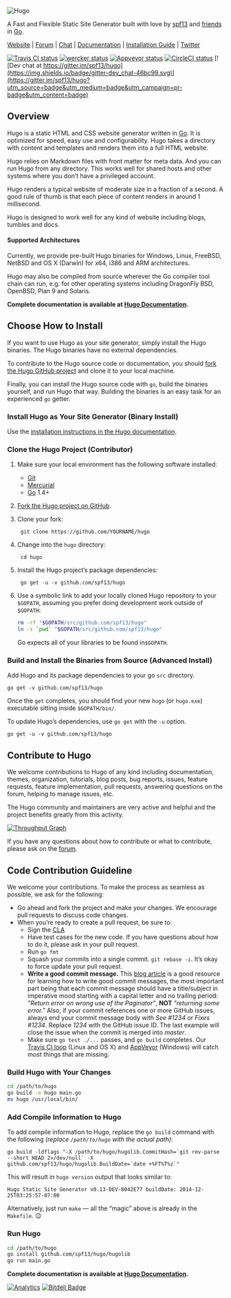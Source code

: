 ![Hugo](https://raw.githubusercontent.com/spf13/hugo/master/docs/static/img/hugo-logo.png)

A Fast and Flexible Static Site Generator built with love by [spf13](http://spf13.com/) and [friends](https://github.com/spf13/hugo/graphs/contributors) in [Go][].

[Website](http://gohugo.io) |
[Forum](http://discuss.gohugo.io) |
[Chat](https://gitter.im/spf13/hugo) |
[Documentation](http://gohugo.io/overview/introduction/) |
[Installation Guide](http://gohugo.io/overview/installing/) |
[Twitter](http://twitter.com/spf13)

[![Travis CI status](https://api.travis-ci.org/spf13/hugo.svg?branch=master "Travis CI status")](https://travis-ci.org/spf13/hugo)
[![wercker status](https://app.wercker.com/status/1a0de7d703ce3b80527f00f675e1eb32/m/master "wercker status")](https://app.wercker.com/project/bykey/1a0de7d703ce3b80527f00f675e1eb32)
[![Appveyor status](https://ci.appveyor.com/api/projects/status/n2mo912b8s2505e8/branch/master?svg=true "Appveyor status")](https://ci.appveyor.com/project/spf13/hugo/branch/master)
[![CircleCI status](https://circleci.com/gh/spf13/hugo.png?circle-token=:circle-token "CircleCI status")](https://circleci.com/gh/spf13/hugo)
[![Dev chat at https://gitter.im/spf13/hugo](https://img.shields.io/badge/gitter-dev_chat-46bc99.svg)](https://gitter.im/spf13/hugo?utm_source=badge&utm_medium=badge&utm_campaign=pr-badge&utm_content=badge)

## Overview

Hugo is a static HTML and CSS website generator written in [Go][].
It is optimized for speed, easy use and configurability.
Hugo takes a directory with content and templates and renders them into a full HTML website.

Hugo relies on Markdown files with front matter for meta data.
And you can run Hugo from any directory.
This works well for shared hosts and other systems where you don’t have a privileged account.

Hugo renders a typical website of moderate size in a fraction of a second.
A good rule of thumb is that each piece of content renders in around 1 millisecond.

Hugo is designed to work well for any kind of website including blogs, tumbles and docs.

#### Supported Architectures

Currently, we provide pre-built Hugo binaries for Windows, Linux, FreeBSD, NetBSD and OS&nbsp;X (Darwin) for x64, i386 and ARM architectures.

Hugo may also be compiled from source wherever the Go compiler tool chain can run, e.g. for other operating systems including DragonFly BSD, OpenBSD, Plan&nbsp;9 and Solaris.

**Complete documentation is available at [Hugo Documentation][].**

## Choose How to Install

If you want to use Hugo as your site generator, simply install the Hugo binaries.
The Hugo binaries have no external dependencies.

To contribute to the Hugo source code or documentation, you should [fork the Hugo GitHub project](https://github.com/spf13/hugo#fork-destination-box) and clone it to your local machine.

Finally, you can install the Hugo source code with `go`, build the binaries yourself, and run Hugo that way.
Building the binaries is an easy task for an experienced `go` getter.

### Install Hugo as Your Site Generator (Binary Install)

Use the [installation instructions in the Hugo documentation](http://gohugo.io/overview/installing/).

### Clone the Hugo Project (Contributor)

1. Make sure your local environment has the following software installed:

    * [Git](https://git-scm.com/)
    * [Mercurial](https://www.mercurial-scm.org/)
    * [Go][] 1.4+

2. [Fork the Hugo project on GitHub](https://github.com/spf13/hugo).

3. Clone your fork:

        git clone https://github.com/YOURNAME/hugo

4. Change into the `hugo` directory:

        cd hugo

5. Install the Hugo project’s package dependencies:

        go get -u -v github.com/spf13/hugo

6. Use a symbolic link to add your locally cloned Hugo repository to your `$GOPATH`, assuming you prefer doing development work outside of `$GOPATH`:

    ```bash
    rm -rf "$GOPATH/src/github.com/spf13/hugo"
    ln -s `pwd` "$GOPATH/src/github.com/spf13/hugo"
    ```

    Go expects all of your libraries to be found in`$GOPATH`.

### Build and Install the Binaries from Source (Advanced Install)

Add Hugo and its package dependencies to your go `src` directory.

    go get -v github.com/spf13/hugo

Once the `get` completes, you should find your new `hugo` (or `hugo.exe`) executable sitting inside `$GOPATH/bin/`.

To update Hugo’s dependencies, use `go get` with the `-u` option.

    go get -u -v github.com/spf13/hugo

## Contribute to Hugo

We welcome contributions to Hugo of any kind including documentation, themes, organization, tutorials, blog posts, bug reports, issues, feature requests, feature implementation, pull requests, answering questions on the forum, helping to manage issues, etc.

The Hugo community and maintainers are very active and helpful and the project benefits greatly from this activity.

[![Throughput Graph](https://graphs.waffle.io/spf13/hugo/throughput.svg)](https://waffle.io/spf13/hugo/metrics)

If you have any questions about how to contribute or what to contribute, please ask on the [forum](http://discuss.gohugo.io).

## Code Contribution Guideline

We welcome your contributions.
To make the process as seamless as possible, we ask for the following:

* Go ahead and fork the project and make your changes. We encourage pull requests to discuss code changes.
* When you’re ready to create a pull request, be sure to:
     * Sign the [CLA](https://cla-assistant.io/spf13/hugo)
     * Have test cases for the new code. If you have questions about how to do it, please ask in your pull request.
     * Run `go fmt`
     * Squash your commits into a single commit. `git rebase -i`. It’s okay to force update your pull request.
     * **Write a good commit message.** This [blog article](http://chris.beams.io/posts/git-commit) is a good resource for learning how to write good commit messages, the most important part being that each commit message should have a title/subject in imperative mood starting with a capital letter and no trailing period: *"Return error on wrong use of the Paginator"*, **NOT** *"returning some error."* Also, if your commit references one or more GitHub issues, always end your commit message body with *See #1234* or *Fixes #1234*. Replace *1234* with the GitHub issue ID. The last example will close the issue when the commit is merged into *master*.
     * Make sure `go test ./...` passes, and `go build` completes. Our [Travis CI loop](https://travis-ci.org/spf13/hugo) (Linux and OS&nbsp;X) and [AppVeyor](https://ci.appveyor.com/project/spf13/hugo/branch/master) (Windows) will catch most things that are missing.

### Build Hugo with Your Changes

```bash
cd /path/to/hugo
go build -o hugo main.go
mv hugo /usr/local/bin/
```

### Add Compile Information to Hugo

To add compile information to Hugo, replace the `go build` command with the following *(replace `/path/to/hugo` with the actual path)*:

    go build -ldflags "-X /path/to/hugo/hugolib.CommitHash=`git rev-parse --short HEAD 2>/dev/null` -X github.com/spf13/hugo/hugolib.BuildDate=`date +%FT%T%z`"

This will result in `hugo version` output that looks similar to:

    Hugo Static Site Generator v0.13-DEV-8042E77 buildDate: 2014-12-25T03:25:57-07:00

Alternatively, just run `make` &mdash; all the “magic” above is already in the `Makefile`.  :wink:

### Run Hugo

```bash
cd /path/to/hugo
go install github.com/spf13/hugo/hugolib
go run main.go
```

**Complete documentation is available at [Hugo Documentation][].**

[![Analytics](https://ga-beacon.appspot.com/UA-7131036-6/hugo/readme)](https://github.com/igrigorik/ga-beacon)
[![Bitdeli Badge](https://d2weczhvl823v0.cloudfront.net/spf13/hugo/trend.png)](https://bitdeli.com/free "Bitdeli Badge")

[Go]: https://golang.org/
[Hugo Documentation]: https://gohugo.io/overview/introduction/
